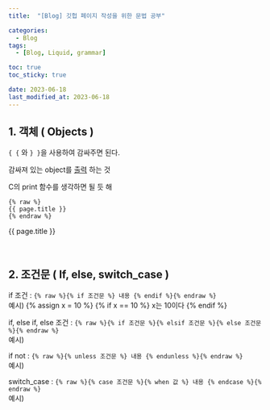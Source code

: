 ```yaml
---
title:  "[Blog] 깃헙 페이지 작성을 위한 문법 공부" 

categories:
  - Blog
tags:
  - [Blog, Liquid, grammar]

toc: true
toc_sticky: true

date: 2023-06-18
last_modified_at: 2023-06-18
---
```



## 1. 객체 ( Objects )

`{ {` 와 `} }`을 사용하여 감싸주면 된다.

감싸져 있는 object를 <u>출력</u> 하는 것

C의 print 함수를 생각하면 될 듯 해 

```
{% raw %}
{{ page.title }}
{% endraw %}
```
{{ page.title }}



<br>

## 2. 조건문 ( If, else, switch_case )
if 조건 : `{% raw %}{% if 조건문 %} 내용 {% endif %}{% endraw %}`
<br>
예시) 
{% assign x = 10 %}
{% if x == 10 %} x는 10이다 {% endif %}


if, else if, else 조건 : `{% raw %}{% if 조건문 %}{% elsif 조건문 %}{% else 조건문 %}{% endraw %}`
<br>
예시)




if not : `{% raw %}{% unless 조건문 %} 내용 {% endunless %}{% endraw %}`
<br>
예시)



switch_case : `{% raw %}{% case 조건문 %}{% when 값 %} 내용 {% endcase %}{% endraw %}`
<br>
예시)

